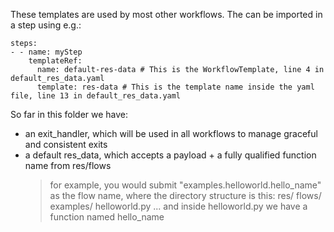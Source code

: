 These templates are used by most other workflows. The can be imported in a step using e.g.:

    steps:
    - - name: myStep
        templateRef:
          name: default-res-data # This is the WorkflowTemplate, line 4 in default_res_data.yaml
          template: res-data # This is the template name inside the yaml file, line 13 in default_res_data.yaml

So far in this folder we have:

- an exit_handler, which will be used in all workflows to manage graceful and consistent exits
- a default res_data, which accepts a payload + a fully qualified function name from res/flows
    > for example, you would submit "examples.helloworld.hello_name" as the flow name, where the directory structure is this:
        res/
            flows/
                examples/
                    helloworld.py
    ... and inside helloworld.py we have a function named hello_name
